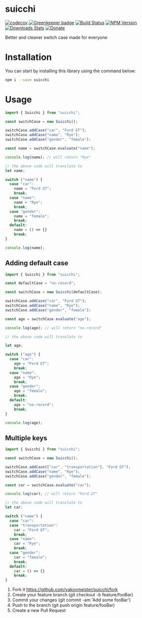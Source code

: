 # suicchi  
[![codecov](https://codecov.io/gh/yakovmeister/suicchi/branch/master/graph/badge.svg)](https://codecov.io/gh/yakovmeister/suicchi)
[![Greenkeeper badge](https://badges.greenkeeper.io/yakovmeister/suicchi.svg)](https://greenkeeper.io/)
[![Build Status][travis-image]][travis-url]
[![NPM Version][npm-image]][npm-url]
[![Downloads Stats][npm-downloads]][npm-url]
[![Donate][paypal-image]](https://www.paypal.com/cgi-bin/webscr?cmd=_donations&business=938FMCPPQG4DQ&currency_code=USD&source=url)
  
Better and cleaner switch case made for everyone  
  
  
# Installation  
  
You can start by installing this library using the command below:  
  
```sh
npm i --save suicchi
```
  
# Usage  
  
```javascript
import { Suicchi } from "suicchi";

const switchCase = new Suicchi();

switchCase.addCase("car", "Ford GT");
switchCase.addCase("name", "Rye");
switchCase.addCase("gender", "female");

const name = switchCase.evaluate("name");

console.log(name); // will return "Rye"

// the above code will translate to
let name;

switch ("name") {
  case "car":
    name = "Ford GT";
    break;
  case "name":
    name = "Rye";
    break;
  case "gender":
    name = "female";
    break;
  default:
    name = () => {}
    break;
}

console.log(name);
```

## Adding default case  
  
```javascript
import { Suicchi } from "suicchi";

const defaultCase = "no-record";

const switchCase = new Suicchi(defaultCase);

switchCase.addCase("car", "Ford GT");
switchCase.addCase("name", "Rye");
switchCase.addCase("gender", "female");

const age = switchCase.evaluate("age");

console.log(age); // will return "no-record"

// the above code will translate to

let age;

switch ("age") {
  case "car":
    age = "Ford GT";
    break;
  case "name":
    age = "Rye";
    break;
  case "gender":
    age = "female";
    break;
  default:
    age = "no-record";
    break;
}

console.log(age);
```
## Multiple keys
```javascript
import { Suicchi } from "suicchi";

const switchCase = new Suicchi();

switchCase.addCase(["car", "transportation"], "Ford GT");
switchCase.addCase("name", "Rye");
switchCase.addCase("gender", "female");

const car = switchCase.evaluate("car");

console.log(car); // will return "Ford GT"

// the above code will translate to
let car;

switch ("name") {
  case "car":
  case "transportation":
    car = "Ford GT";
    break;
  case "name":
    car = "Rye";
    break;
  case "gender":
    car = "female";
    break;
  default:
    car = () => {}
    break;
}
```
  
1. Fork it https://github.com/yakovmeister/suicchi/fork  
2. Create your feature branch (git checkout -b feature/fooBar)  
3. Commit your changes (git commit -am 'Add some fooBar')  
4. Push to the branch (git push origin feature/fooBar)  
5. Create a new Pull Request  
  
<!-- Markdown link & img dfn's -->
[npm-image]: https://img.shields.io/npm/v/suicchi.svg?style=flat-square
[npm-url]: https://www.npmjs.com/package/suicchi
[npm-downloads]: https://img.shields.io/npm/dm/suicchi.svg?style=flat-square
[travis-image]: https://travis-ci.org/yakovmeister/suicchi.svg?branch=master
[travis-url]: https://travis-ci.org/yakovmeister/suicchi
[paypal-image]: https://img.shields.io/badge/Donate-PayPal-green.svg